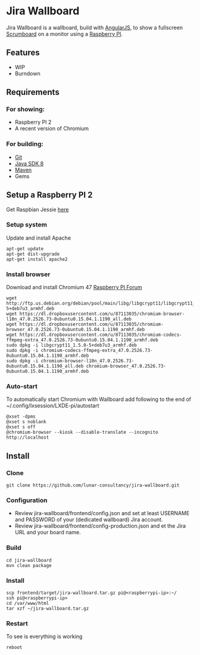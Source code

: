 # Jira Wallboard

Jira Wallboard is a wallboard, build with [AngularJS](https://angularjs.org), to show a fullscreen [Scrumboard](https://en.wikipedia.org/wiki/Scrum_\(software_development\)) on a monitor using a [Raspberry PI](https://www.raspberrypi.org).

## Features

* WIP
* Burndown

## Requirements

### For showing:
* Raspberry PI 2
* A recent version of Chromium

### For building:
* [Git](https://git-scm.com/)
* [Java SDK 8](http://www.oracle.com/technetwork/java/javase/overview/index.html)
* [Maven](https://maven.apache.org)
* Gems

## Setup a Raspberry PI 2

Get Raspbian Jessie [here](https://www.raspberrypi.org/downloads/raspbian)

### Setup system

Update and install Apache

```
apt-get update
apt-get dist-upgrade
apt-get install apache2
```

### Install browser

Download and install Chromium 47 [Raspberry PI Forum](https://www.raspberrypi.org/forums/viewtopic.php?t=121195)

```
wget http://ftp.us.debian.org/debian/pool/main/libg/libgcrypt11/libgcrypt11_1.5.0-5+deb7u3_armhf.deb
wget https://dl.dropboxusercontent.com/u/87113035/chromium-browser-l10n_47.0.2526.73-0ubuntu0.15.04.1.1190_all.deb
wget https://dl.dropboxusercontent.com/u/87113035/chromium-browser_47.0.2526.73-0ubuntu0.15.04.1.1190_armhf.deb
wget https://dl.dropboxusercontent.com/u/87113035/chromium-codecs-ffmpeg-extra_47.0.2526.73-0ubuntu0.15.04.1.1190_armhf.deb
sudo dpkg -i libgcrypt11_1.5.0-5+deb7u3_armhf.deb
sudo dpkg -i chromium-codecs-ffmpeg-extra_47.0.2526.73-0ubuntu0.15.04.1.1190_armhf.deb
sudo dpkg -i chromium-browser-l10n_47.0.2526.73-0ubuntu0.15.04.1.1190_all.deb chromium-browser_47.0.2526.73-0ubuntu0.15.04.1.1190_armhf.deb
```

### Auto-start

To automatically start Chromium with Wallboard add following to the end of ~/.config/lxsession/LXDE-pi/autostart

```
@xset -dpms
@xset s noblank
@xset s off
@chromium-browser --kiosk --disable-translate --incognito http://localhost
```

## Install

### Clone

```
git clone https://github.com/lunar-consultancy/jira-wallboard.git
```

### Configuration

* Review jira-wallboard/frontend/config.json and set at least USERNAME and PASSWORD of your (dedicated wallboard) Jira account.
* Review jira-wallboard/frontend/config-production.json and et the Jira URL and your board name.  

### Build

```
cd jira-wallboard
mvn clean package
```

### Install

```
scp frontend/target/jira-wallboard.tar.gz pi@<raspberrypi-ip>:~/
ssh pi@<raspberrypi-ip>
cd /var/www/html
tar xzf ~/jira-wallboard.tar.gz
```

### Restart

To see is everything is working

```
reboot
```